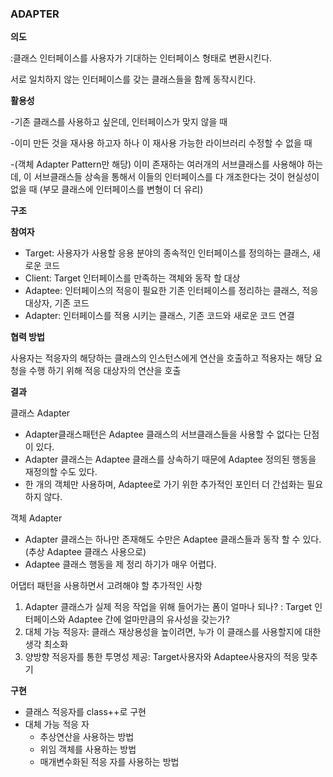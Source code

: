 ### ADAPTER

**의도**

:클래스 인터페이스를 사용자가 기대하는 인터페이스 형태로 변환시킨다.

서로 일치하지 않는 인터페이스를 갖는 클래스들을 함께 동작시킨다.

**활용성**

-기존 클래스를 사용하고 싶은데, 인터페이스가 맞지 않을 때

-이미 만든 것을 재사용 하고자 하나 이 재사용 가능한 라이브러리 수정할 수 없을 때

-(객체 Adapter Pattern만 해당) 이미 존재하는 여러개의 서브클래스를 사용해야 하는데, 이 서브클래스들 상속을 통해서 이들의 인터페이스를 다 개조한다는 것이 현실성이 없을 때 (부모 클래스에 인터페이스를 변형이 더 유리)

**구조**

**참여자**

- Target: 사용자가 사용할 응용 분야의 종속적인 인터페이스를 정의하는 클래스, 새로운 코드
- Client: Target 인터페이스를 만족하는 객체와 동작 할 대상
- Adaptee: 인터페이스의 적응이 필요한 기존 인터페이스를 정리하는 클래스, 적응 대상자, 기존 코드
- Adapter: 인터페이스를 적용 시키는 클래스, 기존 코드와 새로운 코드 연결

**협력 방법**

사용자는 적응자의 해당하는 클래스의 인스턴스에게 연산을 호출하고 적용자는 해당 요청을 수행 하기 위해 적응 대상자의 연산을 호출

**결과**

클래스 Adapter

- Adapter클래스패턴은 Adaptee 클래스의 서브클래스들을 사용할 수 없다는 단점이 있다.
- Adapter 클래스는 Adaptee 클래스를 상속하기 때문에 Adaptee 정의된 행동을 재정의할 수도 있다.
- 한 개의 객체만 사용하며, Adaptee로 가기 위한 추가적인 포인터 더 간섭화는 필요하지 않다.

객체 Adapter

- Adapter 클래스는 하나만 존재해도 수만은 Adaptee 클래스들과 동작 할 수 있다.(추상 Adaptee 클래스 사용으로)
- Adaptee 클래스 행동을 제 정리 하기가 매우 어렵다.

어댑터 패턴을 사용하면서 고려해야 할 추가적인 사항

1. Adapter 클래스가 실제 적응 작업을 위해 들어가는 폼이 얼마나 되나? : Target 인터페이스와 Adaptee 간에 얼마만큼의 유사성을 갖는가?
2. 대체 가능 적응자: 클래스 재상용성을 높이려면, 누가 이 클래스를 사용할지에 대한 생각 최소화
3. 양방향 적응자를 통한 투명성 제공: Target사용자와 Adaptee사용자의 적응 맞추기

**구현**

- 클래스 적응자를 class++로 구현
- 대체 가능 적응 자
    - 추상연산을 사용하는 방법
    - 위임 객체를 사용하는 방법
    - 매개변수화된 적응 자를 사용하는 방법